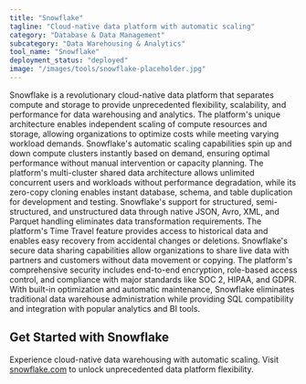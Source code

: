 ```yaml
---
title: "Snowflake"
tagline: "Cloud-native data platform with automatic scaling"
category: "Database & Data Management"
subcategory: "Data Warehousing & Analytics"
tool_name: "Snowflake"
deployment_status: "deployed"
image: "/images/tools/snowflake-placeholder.jpg"
---
```

Snowflake is a revolutionary cloud-native data platform that separates compute and storage to provide unprecedented flexibility, scalability, and performance for data warehousing and analytics. The platform's unique architecture enables independent scaling of compute resources and storage, allowing organizations to optimize costs while meeting varying workload demands. Snowflake's automatic scaling capabilities spin up and down compute clusters instantly based on demand, ensuring optimal performance without manual intervention or capacity planning. The platform's multi-cluster shared data architecture allows unlimited concurrent users and workloads without performance degradation, while its zero-copy cloning enables instant database, schema, and table duplication for development and testing. Snowflake's support for structured, semi-structured, and unstructured data through native JSON, Avro, XML, and Parquet handling eliminates data transformation requirements. The platform's Time Travel feature provides access to historical data and enables easy recovery from accidental changes or deletions. Snowflake's secure data sharing capabilities allow organizations to share live data with partners and customers without data movement or copying. The platform's comprehensive security includes end-to-end encryption, role-based access control, and compliance with major standards like SOC 2, HIPAA, and GDPR. With built-in optimization and automatic maintenance, Snowflake eliminates traditional data warehouse administration while providing SQL compatibility and integration with popular analytics and BI tools.

## Get Started with Snowflake

Experience cloud-native data warehousing with automatic scaling. Visit [snowflake.com](https://www.snowflake.com) to unlock unprecedented data platform flexibility.
